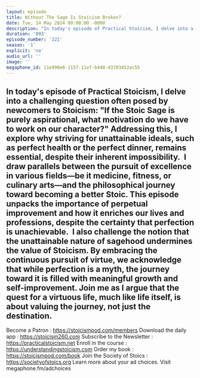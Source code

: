 ```yaml
---
layout: episode
title: Without The Sage Is Stoicism Broken?
date: Tue, 14 May 2024 09:00:00 -0000
description: "In today's episode of Practical Stoicism, I delve into a challenging question often posed by newcomers to Stoicism: \"If the Stoic Sage is purely aspirational, what motivation do we have to work on our character?\" Addressing this, I explore why striving for unattainable ideals, such as perfect health or the perfect dinner, remains essential, despite their inherent impossibility.\_\nI draw parallels between the pursuit of excellence in various fields—be it medicine, fitness, or culinary arts—and the philosophical journey toward becoming a better Stoic. This episode unpacks the importance of perpetual improvement and how it enriches our lives and professions, despite the certainty that perfection is unachievable.\_\nI also challenge the notion that the unattainable nature of sagehood undermines the value of Stoicism. By embracing the continuous pursuit of virtue, we acknowledge that while perfection is a myth, the journey toward it is filled with meaningful growth and self-improvement. Join me as I argue that the quest for a virtuous life, much like life itself, is about valuing the journey, not just the destination.\n--\nBecome a Patron : https://stoicismpod.com/members\nDownload the daily app : https://stoicism260.com\nSubscribe to the Newsletter : https://practicalstoicism.net\nEnroll in the course : https://understandingstoicism.com\nOrder my book : https://stoicismpod.com/book\nJoin the Society of Stoics : https://societyofstoics.org\nLearn more about your ad choices. Visit megaphone.fm/adchoices"
duration: '893'
episode_number: '221'
season: '1'
explicit: 'no'
audio_url: ''
image: ''
megaphone_id: 11e990e8-1157-11ef-b440-d3703452ac55
---
```


In today's episode of Practical Stoicism, I delve into a challenging question often posed by newcomers to Stoicism: "If the Stoic Sage is purely aspirational, what motivation do we have to work on our character?" Addressing this, I explore why striving for unattainable ideals, such as perfect health or the perfect dinner, remains essential, despite their inherent impossibility. 
I draw parallels between the pursuit of excellence in various fields—be it medicine, fitness, or culinary arts—and the philosophical journey toward becoming a better Stoic. This episode unpacks the importance of perpetual improvement and how it enriches our lives and professions, despite the certainty that perfection is unachievable. 
I also challenge the notion that the unattainable nature of sagehood undermines the value of Stoicism. By embracing the continuous pursuit of virtue, we acknowledge that while perfection is a myth, the journey toward it is filled with meaningful growth and self-improvement. Join me as I argue that the quest for a virtuous life, much like life itself, is about valuing the journey, not just the destination.
--
Become a Patron : https://stoicismpod.com/members
Download the daily app : https://stoicism260.com
Subscribe to the Newsletter : https://practicalstoicism.net
Enroll in the course : https://understandingstoicism.com
Order my book : https://stoicismpod.com/book
Join the Society of Stoics : https://societyofstoics.org
Learn more about your ad choices. Visit megaphone.fm/adchoices